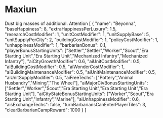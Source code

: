 # Maxiun
Dust big masses of additional. Attention
[
{
        "name": "Beyonna",
        "baseHappiness": 8,
        "extraHappinessPerLuxury": 1.5,
        "researchCostModifier": 1,
        "unitCostModifier": 1,
        "unitSupplyBase": 5,
        "unitSupplyPerCity": 2,
        "buildingCostModifier": 1,
        "policyCostModifier": 1,
        "unhappinessModifier": 1,
        "barbarianBonus": 0.1,
        "playerBonusStartingUnits": ["Settler","Settler","Worker","Scout","Era Starting Unit","Era Starting Unit","Mechanized Infantry","Mechanized Infantry"],
        "aiCityGrowthModifier": 0.6,
        "aiUnitCostModifier": 0.5,
        "aiBuildingCostModifier": 0.5,
        "aiWonderCostModifier": 1,
        "aiBuildingMaintenanceModifier": 0.5,
        "aiUnitMaintenanceModifier": 0.5,
        "aiUnitSupplyModifier": 0.5,
        "aiFreeTechs": ["Pottery","Animal Husbandry","Mining","The Wheel"],
        "aiMajorCivBonusStartingUnits": ["Settler","Worker","Scout","Era Starting Unit","Era Starting Unit","Era Starting Unit"],
        "aiCityStateBonusStartingUnits": ["Worker","Scout","Era Starting Unit","Infantry","Marine"],
        "aiUnhappinessModifier": 0.6,
        "aisExchangeTechs": false,
        "turnBarbariansCanEnterPlayerTiles": 3,
        "clearBarbarianCampReward": 1000
    }
  [
